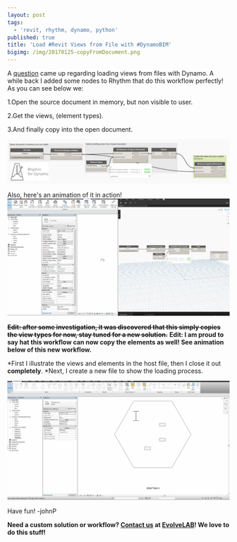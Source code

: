 ```yaml
---
layout: post
tags:
  - 'revit, rhythm, dynamo, python'
published: true
title: 'Load #Revit Views from File with #DynamoBIM'
bigimg: /img/20170125-copyFromDocument.png
---
```

A [question](https://forum.dynamobim.com/t/insert-from-file-views/9106/4) came up regarding loading views from files with Dynamo. A while back I added some nodes to Rhythm that do this workflow perfectly!
As you can see below we:

1.Open the source document in memory, but non visible to user.

2.Get the views, (element types).

3.And finally copy into the open document.


![graph](/img/20170125-copyFromDocument.png "Graph")


Also, here's an animation of it in action!
![gif](/img/20170125-copyViewsFromDocument.gif "Action")

<s>**Edit: after some investigation, it was discovered that this simply copies the view types for now, stay tuned for a new solution.**</s>
**Edit: I am proud to say hat this workflow can now copy the elements as well! See animation below of this new workflow.**

*First I illustrate the views and elements in the host file, then I close it out **completely**. 
*Next, I create a new file to show the loading process.

![better workflow](/img/20170126-copyViewPlusElementsFromFile.gif "Better Workflow")

Have fun!
-johnP

**Need a custom solution or workflow? [Contact us](http://www.evolvebim.com/contact) at [EvolveLAB](http://www.evolvebim.com/)! We love to do this stuff!**
